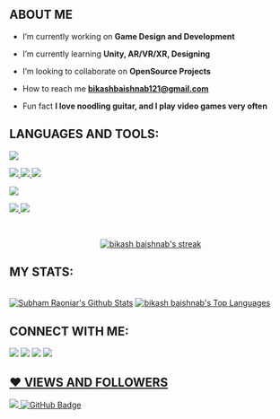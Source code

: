 ##     ABOUT ME

-  I’m currently working on **Game Design and Development**

-  I’m currently learning **Unity, AR/VR/XR, Designing**

-  I’m looking to collaborate on **OpenSource Projects**

-  How to reach me **bikashbaishnab121@gmail.com**

-  Fun fact **I love noodling guitar, and I play video games very often**

##  LANGUAGES AND TOOLS:

<p float="left"> 
    <a href="https://www.java.com" target="_blank"> <img src="https://img.icons8.com/color/48/000000/java-coffee-cup-logo.png"/> 
    </a>
    
    
<a href="https://developer.mozilla.org/en-US/docs/Web/JavaScript" target="_blank"> <img src="https://img.icons8.com/color/48/000000/javascript.png"/> </a> 
    <a href="https://www.w3.org/html/" target="_blank"> <img src="https://img.icons8.com/color/48/000000/html-5.png"/> </a> 
    <a href="https://www.w3schools.com/css/" target="_blank"> <img src="https://img.icons8.com/color/48/000000/css3.png"/> </a> 
    
   <a href="https://www.python.org" target="_blank"> <img src="https://img.icons8.com/color/48/000000/python.png"/> </a> 


<a href="https://git-scm.com/" target="_blank"> <img src="https://img.icons8.com/color/48/000000/git.png"/> </a>
<a href="https://www.googleadservices.com/pagead/aclk?sa=L&ai=DChcSEwjwsfGijJ_0AhVLHSsKHVrTCYcYABAAGgJzZg&ohost=www.google.com&cid=CAESQeD2LoC8UCGmvLIa7gGX9N75vRSh2tthdodlf9sJX2dRmAkFAqCaQqFaXR9DGiaA3AwRR3_N293WftzsF1mDuA6o&sig=AOD64_3lyCVkPifxZ1BQhkWh9ohX_KnwgA&q&adurl&ved=2ahUKEwin_OiijJ_0AhUVxzgGHXobCBUQ0Qx6BAgCEAE" target="_blank"> <img src="https://img.icons8.com/ios-filled/50/000000/unity.png"/>

</p>

<!-- [![React Badge](https://img.shields.io/badge/-React-61DBFB?style=for-the-badge&labelColor=black&logo=react&logoColor=61DBFB)](#)  [![Javascript Badge](https://img.shields.io/badge/-Javascript-F0DB4F?style=for-the-badge&labelColor=black&logo=javascript&logoColor=F0DB4F)](#) [![Typescript Badge](https://img.shields.io/badge/-Typescript-007acc?style=for-the-badge&labelColor=black&logo=typescript&logoColor=007acc)](#) [![Nodejs Badge](https://img.shields.io/badge/-Nodejs-3C873A?style=for-the-badge&labelColor=black&logo=node.js&logoColor=3C873A)](#) [![GraphQL Badge](https://img.shields.io/badge/-GraphQl-e535ab?style=for-the-badge&labelColor=black&logo=node.js&logoColor=e535ab)](#) -->
<br/>

<p align="center">

   <a href="https://github.com/30-bikash/github-readme-streak-stats">
        <img title="🔥 Get streak stats for your profile at git.io/streak-stats" alt="bikash baishnab's streak" src="https://github-readme-streak-stats.herokuapp.com/?user=30-bikash&theme=chartreuse-dark"/>
    </a>
</p>

## MY STATS:

  <br/>
    <a href="https://github.com/30-bikash/github-readme-stats"><img alt="Subham Raoniar's Github Stats" src="https://github-readme-stats.vercel.app/api?username=30-bikash&show_icons=true&count_private=true&theme=chartreuse-dark" /></a>
  <a href="https://github.com/30-bikash/github-readme-stats"><img alt="bikash baishnab's Top Languages" src="https://github-readme-stats.vercel.app/api/top-langs/?username=30-bikash&langs_count=8&count_private=true&layout=compact&theme=react&hide_border=true&bg_color=0D1117" /></a>
  <br/>
  


## CONNECT WITH ME:

<p align="left">

<a href = "https://www.linkedin.com/in/bikash-baishnab-813872192/"><img src="https://img.icons8.com/fluent/48/000000/linkedin.png"/></a>
<a href = https://twitter.com/Bikash_30)><img src="https://img.icons8.com/fluent/48/000000/twitter.png"/></a>
<a href = "https://www.instagram.com/___bikash30___/"><img src="https://img.icons8.com/fluent/48/000000/instagram-new.png"/></a>
<a href = "https://dev.to/30bikash"><img src="https://img.icons8.com/windows/64/000000/dev.png"/>
</p>

## ❤ VIEWS AND FOLLOWERS

<a href="https://github.com/Meghna-DAS/github-profile-views-counter">
    <img src="https://komarev.com/ghpvc/?username=30-bikash&color=lightgrey">
</a>
<a href="https://github.com/30-bikash?tab=followers"><img src="https://img.shields.io/github/followers/30-bikash?label=Followers&style=social" alt="GitHub Badge"></a>
